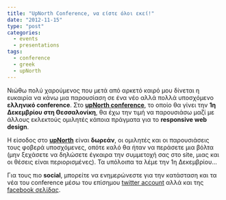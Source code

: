 ```yaml
---
title: "UpNorth Conference, να είστε όλοι εκεί!"
date: "2012-11-15"
type: "post"
categories:
  - events
  - presentations
tags:
  - conference
  - greek
  - upNorth
---
```


Νιώθω πολύ χαρούμενος που μετά από αρκετό καιρό μου δίνεται η ευκαιρία να κάνω μια παρουσίαση σε ένα νέο αλλά πολλά υποσχόμενο **ελληνικό conference**. Στο [**upNorth conference**](http://www.upnorthconf.gr/ "upNorth conference"), το οποίο θα γίνει την **1η Δεκεμβρίου&nbsp;στη Θεσσαλονίκη**, θα έχω την τιμή να παρουσιάσω μαζί με άλλους εκλεκτούς ομιλητές κάποια πράγματα για το **responsive web design**.

Η είσοδος στο [**upNorth**](http://www.upnorthconf.gr/ "upNorth conference") είναι **δωρεάν**, οι ομιλητές και οι παρουσιάσεις τους φοβερά υποσχόμενες, οπότε καλό θα ήταν να περάσετε μια βόλτα (μην ξεχάσετε να δηλώσετε έγκαιρα την συμμετοχή σας στο site, μιας και οι θέσεις είναι περιορισμένες). Τα υπόλοιπα τα λέμε την 1η Δεκεμβρίου...

Για τους πιο **social**, μπορείτε να ενημερώνεστε για την κατάσταση και τα νέα του conference μέσω του επίσημου [twitter account](https://twitter.com/UpNorthConf "upNorth twitter account") αλλά και της [facebook σελίδας](http://www.facebook.com/UpNorthConf "upNorth facebook page").
